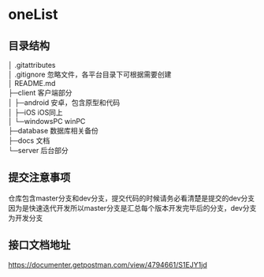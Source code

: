 # oneList
## 目录结构
│  .gitattributes   
│  .gitignore 忽略文件，各平台目录下可根据需要创建  
│  README.md  
├─client 客户端部分  
│  ├─android 安卓，包含原型和代码  
│  ├─iOS iOS同上  
│  └─windowsPC winPC  
├─database  数据库相关备份  
├─docs 文档  
└─server 后台部分  
## 提交注意事项
仓库包含master分支和dev分支，提交代码的时候请务必看清楚是提交的dev分支  
因为是快速迭代开发所以master分支是汇总每个版本开发完毕后的分支，dev分支为开发分支
## 接口文档地址
https://documenter.getpostman.com/view/4794661/S1EJY1jd